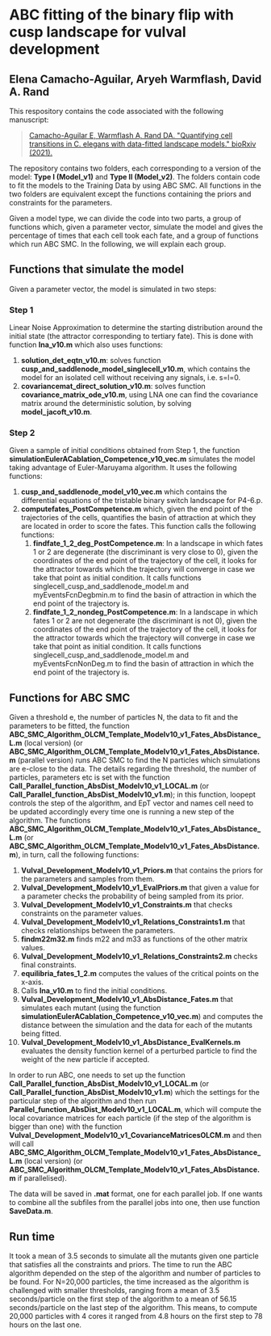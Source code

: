 # ABC fitting of the binary flip with cusp landscape for vulval development
## Elena Camacho-Aguilar, Aryeh Warmflash, David A. Rand

This respository contains the code associated with the following manuscript:

> [Camacho-Aguilar E, Warmflash A, Rand DA. "Quantifying cell transitions in C. elegans with data-fitted landscape models." bioRxiv (2021).](https://www.biorxiv.org/content/10.1101/2021.01.22.426019v1#ref-5)

The repository contains two folders, each corresponding to a version of the model: **Type I (Model_v1)** and **Type II (Model_v2)**. The folders contain code to fit the models to the Training Data by using ABC SMC. All functions in the two folders are equivalent except the functions containing the priors and constraints for the parameters.

Given a model type, we can divide the code into two parts, a group of functions which, given a parameter vector, simulate the model and gives the percentage of times that each cell took each fate, and a group of functions which run ABC SMC. In the following, we will explain each group.

## Functions that simulate the model
Given a parameter vector, the model is simulated in two steps:

### Step 1
Linear Noise Approximation to determine the starting distribution around the initial state (the attractor corresponding to tertiary fate). This is done with function **lna_v10.m** which also uses functions: 
  1. **solution_det_eqtn_v10.m**: solves function **cusp_and_saddlenode_model_singlecell_v10.m**, which contains the model for an isolated cell without receiving any signals, i.e. s=l=0.
  2. **covariancemat_direct_solution_v10.m**: solves function **covariance_matrix_ode_v10.m**, using LNA one can find the covariance matrix around the deterministic solution, by solving **model_jacoft_v10.m**.

### Step 2
Given a sample of initial conditions obtained from Step 1, the function **simulationEulerACablation_Competence_v10_vec.m** simulates the model taking advantage of Euler-Maruyama algorithm. It uses the following functions:
  1. **cusp_and_saddlenode_model_v10_vec.m** which contains the differential equations of the tristable binary switch landscape for P4-6.p.
  2. **computefates_PostCompetence.m** which, given the end point of the trajectories of the cells, quantifies the basin of attraction at which they are located in order to score the fates. This function calls the following functions:
      1. **findfate_1_2_deg_PostCompetence.m**: In a landscape in which fates 1 or 2 are degenerate (the discriminant is very close to 0), given the coordinates of the end point of the trajectory of the cell, it looks for the attractor towards which the trajectory will converge in case we take that point as initial condition. It calls functions singlecell_cusp_and_saddlenode_model.m and myEventsFcnDegbmin.m to find the basin of attraction in which the end point of the trajectory is. 
      2. **findfate_1_2_nondeg_PostCompetence.m**: In a landscape in which fates 1 or 2 are not degenerate (the discriminant is not 0), given the coordinates of the end point of the trajectory of the cell, it looks for the attractor towards which the trajectory will converge in case we take that point as initial condition. It calls functions singlecell_cusp_and_saddlenode_model.m and myEventsFcnNonDeg.m to find the basin of attraction in which the end point of the trajectory is. 

## Functions for ABC SMC
Given a threshold e, the number of particles N, the data to fit and the parameters to be fitted, the function **ABC_SMC_Algorithm_OLCM_Template_Modelv10_v1_Fates_AbsDistance_L.m** (local version) (or **ABC_SMC_Algorithm_OLCM_Template_Modelv10_v1_Fates_AbsDistance.m** (parallel version) runs ABC SMC to find the N particles which simulations are e-close to the data. The details regarding the threshold, the number of particles, parameters etc is set with the function **Call_Parallel_function_AbsDist_Modelv10_v1_LOCAL.m** (or **Call_Parallel_function_AbsDist_Modelv10_v1.m**); in this function, loopept controls the step of the algorithm, and EpT vector and names cell need to be updated accordingly every time one is running a new step of the algorithm.
The functions **ABC_SMC_Algorithm_OLCM_Template_Modelv10_v1_Fates_AbsDistance_L.m** (or **ABC_SMC_Algorithm_OLCM_Template_Modelv10_v1_Fates_AbsDistance.m**), in turn, call the following functions:
  1. **Vulval_Development_Modelv10_v1_Priors.m** that contains the priors for the parameters and samples from them.
  2. **Vulval_Development_Modelv10_v1_EvalPriors.m** that given a value for a parameter checks the probability of being sampled from its prior.
  2. **Vulval_Development_Modelv10_v1_Constraints.m** that checks constraints on the parameter values.
  3. **Vulval_Development_Modelv10_v1_Relations_Constraints1.m** that checks relationships between the parameters.
  4. **findm22m32.m** finds m22 and m33 as functions of the other matrix values.
  5. **Vulval_Development_Modelv10_v1_Relations_Constraints2.m** checks final constraints.
  6. **equilibria_fates_1_2.m** computes the values of the critical points on the x-axis.
  7. Calls **lna_v10.m** to find the initial conditions.
  8. **Vulval_Development_Modelv10_v1_AbsDistance_Fates.m** that simulates each mutant (using the function **simulationEulerACablation_Competence_v10_vec.m**) and computes the distance between the simulation and the data for each of the mutants being fitted. 
  9. **Vulval_Development_Modelv10_v1_AbsDistance_EvalKernels.m** evaluates the density function kernel of a perturbed particle to find the weight of the new particle if accepted.
  
In order to run ABC, one needs to set up the function **Call_Parallel_function_AbsDist_Modelv10_v1_LOCAL.m** (or **Call_Parallel_function_AbsDist_Modelv10_v1.m**) which the settings for the particular step of the algorithm and then run **Parallel_function_AbsDist_Modelv10_v1_LOCAL.m**, which will compute the local covariance matrices for each particle (if the step of the algorithm is bigger than one) with the function **Vulval_Development_Modelv10_v1_CovarianceMatricesOLCM.m** and then will call **ABC_SMC_Algorithm_OLCM_Template_Modelv10_v1_Fates_AbsDistance_L.m** (local version) (or **ABC_SMC_Algorithm_OLCM_Template_Modelv10_v1_Fates_AbsDistance.m** if parallelised). 

The data will be saved in __.mat__ format, one for each parallel job. If one wants to combine all the subfiles from the parallel jobs into one, then use function **SaveData.m**. 
  
## Run time
It took a mean of 3.5 seconds to simulate all the mutants given one particle that satisfies all the constraints and priors. The time to run the ABC algorithm depended on the step of the algorithm and number of particles to be found. For N=20,000 particles, the time increased as the algorithm is challenged with smaller thresholds, ranging from a mean of 3.5 seconds/particle on the first step of the algorithm to a mean of 56.15 seconds/particle on the last step of the algorithm. This means, to compute 20,000 particles with 4 cores it ranged from 4.8 hours on the first step to 78 hours on the last one.



